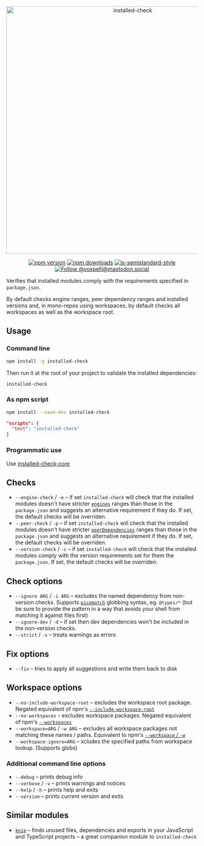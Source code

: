 <div align="center">
  <img
    src="installed-check.svg"
    width="650"
    height="auto"
    alt="installed-check"
  />
</div>

<div align="center">

[![npm version](https://img.shields.io/npm/v/installed-check.svg?style=flat)](https://www.npmjs.com/package/installed-check)
[![npm downloads](https://img.shields.io/npm/dm/installed-check.svg?style=flat)](https://www.npmjs.com/package/installed-check)
[![js-semistandard-style](https://img.shields.io/badge/code%20style-semistandard-brightgreen.svg)](https://github.com/voxpelli/eslint-config)
[![Follow @voxpelli@mastodon.social](https://img.shields.io/mastodon/follow/109247025527949675?domain=https%3A%2F%2Fmastodon.social&style=social)](https://mastodon.social/@voxpelli)

</div>

Verifies that installed modules comply with the requirements specified in `package.json`.

By default checks engine ranges, peer dependency ranges and installed versions and, in mono-repos using workspaces, by default checks all workspaces as well as the workspace root.

## Usage

### Command line

```sh
npm install -g installed-check
```

Then run it at the root of your project to validate the installed dependencies:

```sh
installed-check
```

### As npm script

```sh
npm install --save-dev installed-check
```

```json
"scripts": {
  "test": "installed-check"
}
```

### Programmatic use

Use [installed-check-core](https://github.com/voxpelli/node-installed-check-core)

## Checks

* `--engine-check` / `-e` – if set `installed-check` will check that the installed modules doesn't have stricter [`engines`](https://docs.npmjs.com/cli/v10/configuring-npm/package-json#engines) ranges than those  in the `package.json` and suggests an alternative requirement if they do. If set, the default checks will be overriden.
* `--peer-check` / `-p` – if set `installed-check` will check that the installed modules doesn't have stricter [`peerDependencies`](https://docs.npmjs.com/cli/v10/configuring-npm/package-json#peerdependencies) ranges than those in the `package.json` and suggests an alternative requirement if they do. If set, the default checks will be overriden.
* `--version-check` / `-c` – if set `installed-check` will check that the installed modules comply with the version requirements set for them the `package.json`. If set, the default checks will be overriden.

## Check options

* `--ignore ARG` / `-i ARG` – excludes the named dependency from non-version checks. Supports [`picomatch`](https://www.npmjs.com/package/picomatch) globbing syntax, eg. `@types/*` (but be sure to provide the pattern in a way that avoids your shell from matching it against files first)
* `--ignore-dev` / `-d` – if set then dev dependencies won't be included in the non-version checks.
* `--strict` / `-s` – treats warnings as errors

## Fix options
  * `--fix` – tries to apply all suggestions and write them back to disk

## Workspace options

  * `--no-include-workspace-root` – excludes the workspace root package. Negated equivalent of npm's [`--include-workspace-root`](https://docs.npmjs.com/cli/v10/commands/npm-run-script#include-workspace-root)
  * `--no-workspaces` – excludes workspace packages. Negated equivalent of npm's [`--workspaces`](https://docs.npmjs.com/cli/v10/commands/npm-run-script#workspaces)
  * `--workspace=ARG` / `-w ARG` – excludes all workspace packages not matching these names / paths. Equivalent to npm's [`--workspace` / `-w`](https://docs.npmjs.com/cli/v10/commands/npm-run-script#workspace)
  * `--workspace-ignore=ARG` – xcludes the specified paths from workspace lookup. (Supports globs)

### Additional command line options

* `--debug` – prints debug info
* `--verbose` / `-v` – prints warnings and notices
* `--help` / `-h` – prints help and exits
* `--version` – prints current version and exits

## Similar modules

* [`knip`](https://github.com/webpro/knip) – finds unused files, dependencies and exports in your JavaScript and TypeScript projects – a great companion module to `installed-check`
